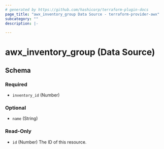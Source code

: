 ```yaml
---
# generated by https://github.com/hashicorp/terraform-plugin-docs
page_title: "awx_inventory_group Data Source - terraform-provider-awx"
subcategory: ""
description: |-
  
---
```


# awx_inventory_group (Data Source)





<!-- schema generated by tfplugindocs -->
## Schema

### Required

- `inventory_id` (Number)

### Optional

- `name` (String)

### Read-Only

- `id` (Number) The ID of this resource.
